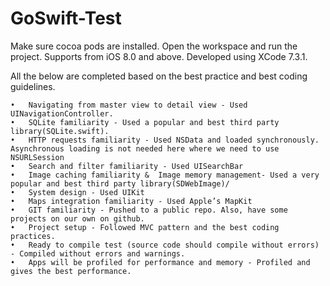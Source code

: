 # GoSwift-Test

Make sure cocoa pods are installed.
Open the workspace and run the project.
Supports from iOS 8.0 and above. Developed using XCode 7.3.1.

All the below are completed based on the best practice and best coding guidelines.

	•	Navigating from master view to detail view - Used UINavigationController.
	•	SQLite familiarity - Used a popular and best third party library(SQLite.swift).
	•	HTTP requests familiarity - Used NSData and loaded synchronously. Asynchronous loading is not needed here where we need to use NSURLSession
	•	Search and filter familiarity - Used UISearchBar
	•	Image caching familiarity &  Image memory management- Used a very popular and best third party library(SDWebImage)/
	•	System design - Used UIKit
	•	Maps integration familiarity - Used Apple’s MapKit
	•	GIT familiarity - Pushed to a public repo. Also, have some projects on our own on github.
	•	Project setup - Followed MVC pattern and the best coding practices.
	•	Ready to compile test (source code should compile without errors) - Compiled without errors and warnings.
	•	Apps will be profiled for performance and memory - Profiled and gives the best performance.

